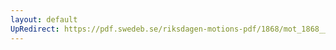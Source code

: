 ```yaml
---
layout: default
UpRedirect: https://pdf.swedeb.se/riksdagen-motions-pdf/1868/mot_1868__ak__00118.pdf
---
```

